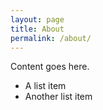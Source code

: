 ```yaml
---
layout: page
title: About
permalink: /about/
---
```


Content goes here.

* A list item
* Another list item